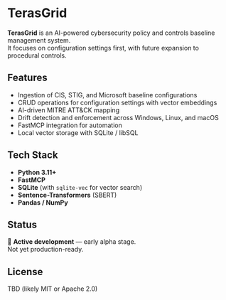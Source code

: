 # TerasGrid

**TerasGrid** is an AI-powered cybersecurity policy and controls baseline management system.  
It focuses on configuration settings first, with future expansion to procedural controls.

## Features

-   Ingestion of CIS, STIG, and Microsoft baseline configurations
-   CRUD operations for configuration settings with vector embeddings
-   AI-driven MITRE ATT&CK mapping
-   Drift detection and enforcement across Windows, Linux, and macOS
-   FastMCP integration for automation
-   Local vector storage with SQLite / libSQL

## Tech Stack

-   **Python 3.11+**
-   **FastMCP**
-   **SQLite** (with `sqlite-vec` for vector search)
-   **Sentence-Transformers** (SBERT)
-   **Pandas / NumPy**

## Status

🚧 **Active development** — early alpha stage.  
Not yet production-ready.

## License

TBD (likely MIT or Apache 2.0)
